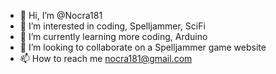 - 👋 Hi, I’m @Nocra181
- 👀 I’m interested in coding, Spelljammer, SciFi
- 🌱 I’m currently learning more coding, Arduino
- 💞️ I’m looking to collaborate on a Spelljammer game website
- 📫 How to reach me nocra181@gmail.com

<!---
Nocra181/Nocra181 is a ✨ special ✨ repository because its `README.md` (this file) appears on your GitHub profile.
You can click the Preview link to take a look at your changes.
--->
